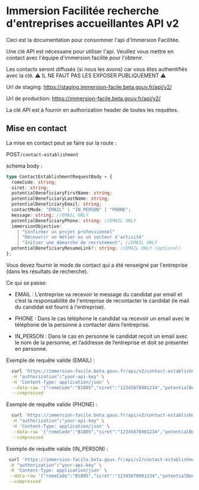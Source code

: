 # Immersion Facilitée recherche d'entreprises accueillantes API v2

Ceci est la documentation pour consommer l'api d'Immersion Facilitée.

Une clé API est nécessaire pour utiliser l'api. Veuillez vous mettre en contact avec l'équipe d'immersion facilité pour l'obtenir.

Les contacts seront diffusés (si nous les avons) car vous êtes authentifiés avec la clé.
⚠️ IL NE FAUT PAS LES EXPOSER PUBLIQUEMENT ⚠️

Url de staging:
<https://staging.immersion-facile.beta.gouv.fr/api/v2/>

Url de production:
<https://immersion-facile.beta.gouv.fr/api/v2/>

La clé API est à fournir en authorization header de toutes les requêtes.

## Mise en contact

La mise en contact peut se faire sur la route :

POST`/contact-establishment`

schema body :

```typescript
type ContactEstablishmentRequestBody = {
  romeCode: string;
  siret: string;
  potentialBeneficiaryFirstName: string;
  potentialBeneficiaryLastName: string;
  potentialBeneficiaryEmail: string;
  contactMode: "EMAIL" | "IN_PERSON" | "PHONE";
  message: string; //EMAIL ONLY
  potentialBeneficiaryPhone: string; //EMAIL ONLY
  immersionObjective:
    | "Confirmer un projet professionnel"
    | "Découvrir un métier ou un secteur d'activité"
    | "Initier une démarche de recrutement"; //EMAIL ONLY
  potentialBeneficiaryResumeLink?: string; //EMAIL ONLY (optional)
};
```

Vous devez fournir le mode de contact qui a été renseigné par l'entreprise (dans les résultats de recherche).

Ce qui se passe:

- EMAIL : L’entreprise va recevoir le message du candidat par email et c’est la responsabilité de l'entreprise de recontacter le candidat (le mail du candidat est fourni à l'entreprise).

- PHONE : Dans le cas téléphone le candidat va recevoir un email avec le téléphone de la personne à contacter dans l’entreprise.

- IN_PERSON : Dans le cas en personne le candidat reçoit un email avec le nom de la personne, et l’addresse de l’entreprise et doit se présenter en personne.

Exemple de requête valide (EMAIL) :

```bash
  curl 'https://immersion-facile.beta.gouv.fr/api/v2/contact-establishment' \
  -H "authorization":"your-api-key" \
  -H 'Content-Type: application/json' \
  --data-raw '{"romeCode":"B1805","siret":"12345678901234","potentialBeneficiaryFirstName":"Jean","potentialBeneficiaryLastName":"Valjean","potentialBeneficiaryEmail":"Jean.Valjean@gmail.com","contactMode":"EMAIL","message":"Bonjour, \n\nJ’ai trouvé votre entreprise sur le site https://immersion-facile.beta.gouv.fr\n***Rédigez ici votre email de motivation en suivant nos conseils.***\n  \nPourriez-vous me contacter par mail ou par téléphone pour me proposer un rendez-vous ? \nJe pourrais alors vous expliquer directement mon projet. \n  \nEn vous remerciant,","potentialBeneficiaryPhone":"08635343637","immersionObjective":"Initier une démarche de recrutement","potentialBeneficiaryResumeLink":"http://Jeanb.com"}' \
  --compressed
```

Exemple de requête valide (PHONE) :

```bash
  curl 'https://immersion-facile.beta.gouv.fr/api/v2/contact-establishment' \
  -H "authorization":"your-api-key" \
  -H 'Content-Type: application/json' \
  --data-raw '{"romeCode":"B1805","siret":"12345678901234","potentialBeneficiaryFirstName":"Jean","potentialBeneficiaryLastName":"Valjean","potentialBeneficiaryEmail":"Jean.Valjean@gmail.com","contactMode":"PHONE"}' \
  --compressed
```

Exemple de requête valide (IN_PERSON) :

```bash
 curl 'https://immersion-facile.beta.gouv.fr/api/v2/contact-establishment' \
 -H "authorization":"your-api-key" \
 -H 'Content-Type: application/json' \
 --data-raw '{"romeCode":"B1805","siret":"12345678901234","potentialBeneficiaryFirstName":"Jean","potentialBeneficiaryLastName":"Valjean","potentialBeneficiaryEmail":"Jean.Valjean@gmail.com","contactMode":"IN_PERSON"}' \
 --compressed
```
